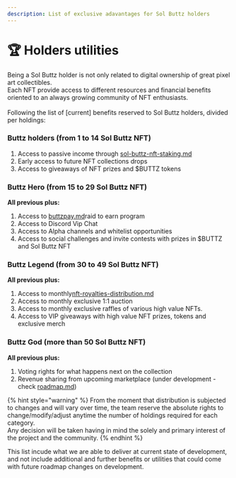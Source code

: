 ```yaml
---
description: List of exclusive adavantages for Sol Buttz holders
---
```


# 🏆 Holders utilities

Being a Sol Buttz holder is not only related to digital ownership of great pixel art collectibles.\
Each NFT provide access to different resources and financial benefits oriented to an always growing community of NFT enthusiasts.\
\
Following the list of \[current] benefits reserved to Sol Buttz holders, divided per holdings:

### **Buttz holders (from 1 to 14 Sol Buttz NFT)**

1. Access to passive income through [sol-buttz-nft-staking.md](../utilities-and-revenue-stream/sol-buttz-nft-staking.md "mention")
2. Early access to future NFT collections drops
3. Access to giveaways of NFT prizes and $BUTTZ tokens

### **Buttz Hero (from 15 to 29 Sol Buttz NFT)**

**All previous plus:**

1. Access to [buttzpay.md](../utilities-and-revenue-stream/buttzpay.md "mention")raid to earn program
2. Access to Discord Vip Chat
3. Access to Alpha channels and whitelist opportunities
4. Access to social challenges and invite contests with prizes in $BUTTZ and Sol Buttz NFT

### **Buttz Legend (from 30 to 49 Sol Buttz NFT)**

**All previous plus:**

1. Access to monthly[nft-royalties-distribution.md](nft-royalties-distribution.md "mention")
2. Access to monthly exclusive 1:1 auction&#x20;
3. Access to monthly exclusive raffles of various high value NFTs.
4. Access to VIP giveaways with high value NFT prizes, tokens and exclusive merch

### **Buttz God (more than 50 Sol Buttz NFT)**

**All previous plus:**

1. Voting rights for what happens next on the collection&#x20;
2. Revenue sharing from upcoming marketplace (under development - check [roadmap.md](roadmap.md "mention"))

{% hint style="warning" %}
From the moment that distribution is subjected to changes and will vary over time, the team reserve the absolute rights to change/modify/adjust anytime the number of holdings required for each category.\
Any decision will be taken having in mind the solely and primary interest of the project and the community.&#x20;
{% endhint %}

This list incude what we are able to deliver at current state of development, and not include additional and further benefits or utilities that could come with future roadmap changes on development.

